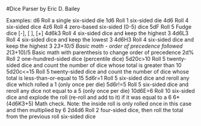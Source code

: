 #Dice Parser
by Eric D. Bailey

Examples:
d6          Roll a single six-sided die
1d6         Roll 1 six-sided die
4d6         Roll 4 six-sided dice
4z6         Roll 4 zero-based six-sided (0-5) dice
5dF         Roll 5 Fudge dice [-], [ ], [+]
4d6k3       Roll 4 six-sided dice and keep the highest 3
4d6L3       Roll 4 six-sided dice and keep the lowest 3
4d6H3       Roll 4 six-sided dice and keep the highest 3
2*3+10/5    Basic math - order of precedence followed
2*(3+10)/5  Basic math with parenthesis to change order of precedence
2d%         Roll 2 one-hundred-sided dice (percentile dice)
5d20c>10    Roll 5 twenty-sided dice and count the number of dice whose total is greater than 10
5d20c<=15   Roll 5 twenty-sided dice and count the number of dice whose total is less-than-or-equal to 15
5d6r=1      Roll 5 six-sided dice and reroll any dice which rolled a 1 (only once per die)
5d6r!=5     Roll 5 six-sided dice and reroll any dice not equal to a 5 (only once per die)
10d6E=6     Roll 10 six-sided dice and explode the roll (re-roll and add to it) if it was equal to a 6
6*(4d6K3+5) Math check.  Note: the inside roll is only rolled once in this case and then multiplied by 6
2d4d6       Roll 2 four-sided dice, then roll the total from the previous roll six-sided dice